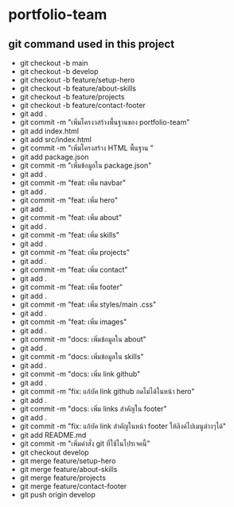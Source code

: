 # portfolio-team
## git command used in this project
- git checkout -b main
- git checkout -b develop
- git checkout -b feature/setup-hero
- git checkout -b feature/about-skills
- git checkout -b feature/projects
- git checkout -b feature/contact-footer
- git add .
- git commit -m "เพิ่มโครงวสร้างพื้นฐานของ portfolio-team"
- git add index.html
- git add src/index.html
- git commit -m "เพิ่มโครงสร้าง HTML พื้นฐาน "
- git add package.json
- git commit -m "เพิ่มข้อมูลใน package.json"
- git add .
- git commit -m "feat: เพิ่ม navbar" 
- git add .
- git commit -m "feat: เพิ่ม hero" 
- git add .
- git commit -m "feat: เพิ่ม about"
- git add .
- git commit -m "feat: เพิ่ม skills"
- git add .
- git commit -m "feat: เพิ่ม projects"
- git add .
- git commit -m "feat: เพิ่ม contact"
- git add .
- git commit -m "feat: เพิ่ม footer"
- git add .
- git commit -m "feat: เพิ่ม styles/main .css"
- git add .
- git commit -m "feat: เพิ่ม images" 
- git add .
- git commit -m "docs: เพิ่มข้อมูลใน about"
- git add .
- git commit -m "docs: เพิ่มข้อมูลใน skills"
- git add .
- git commit -m "docs: เพิ่ม link github" 
- git add .
- git commit -m "fix: แก้บัค link github กดไม่ได้ในหน้า hero"
- git add .
- git commit -m "docs: เพิ่ม links สำคัญใน footer"
- git add .
- git commit -m "fix: แก้บัค link สำคัญในหน้า footer ให้ลิงค์ไปเมนูต่างๆได้"
- git add README.md
- git commit -m "เพิ่มคำสั่ง git ที่ใช้ในโปรเจคนี้"
- git checkout develop
- git merge feature/setup-hero
- git merge feature/about-skills
- git merge feature/projects
- git merge feature/contact-footer
- git push origin develop